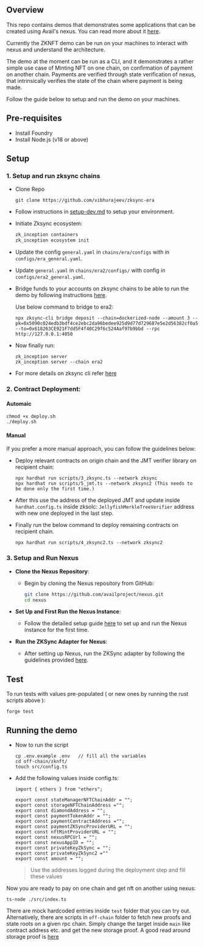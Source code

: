 ## Overview
This repo contains demos that demonstrates some applications that can be created using Avail's nexus. You can read more about it [here](https://blog.availproject.org/the-avail-vision-accelerating-the-unification-of-web3/#avail-nexus).

Currently the ZKNFT demo can be run on your machines to interact with nexus and understand the architecture. 

The demo at the moment can be run as a CLI, and it demonstrates a rather simple use case of Minting NFT on one chain, on confirmation of payment on another chain. Payments are verified through state verification of nexus, that intrinsically verifies the state of the chain where payment is being made.

Follow the guide below to setup and run the demo on your machines.

## Pre-requisites

- Install Foundry
- Install Node.js (v18 or above)

## Setup

### 1. Setup and run zksync chains
- Clone Repo
  ```
  git clone https://github.com/vibhurajeev/zksync-era
  ```
- Follow instructions in [setup-dev.md](https://github.com/vibhurajeev/zksync-era/blob/main/docs/guides/setup-dev.md) to setup your environment.

- Initiate Zksync ecosystem: 
  ```zsh
  zk_inception containers
  zk_inception ecosystem init
  ```

- Update the config `general.yaml` in `chains/era/configs` with in `configs/era_general.yaml`.
- Update `general.yaml` in `chains/era2/configs/` with config in `configs/era2_general.yaml`. 

- Bridge funds to your accounts on zksync chains to be able to run the demo by following instructions [here](https://github.com/vibhurajeev/zksync-era/blob/main/docs/guides/advanced/02_deposits.md). 

  Use below command to bridge to era2: 
  ```
  npx zksync-cli bridge deposit --chain=dockerized-node --amount 3 --pk=0x5090c024edb3bdf4ce2ebc2da96bedee925d9d77d729687e5e2d56382cf0a5a6 --to=0x618263CE921F7dd5F4f40C29f6c524Aaf97b9bbd --rpc http://127.0.0.1:4050
  ```


- Now finally run:

  ```
  zk_inception server
  zk_inception server --chain era2
  ```

- For more details on zksync cli refer [here](https://github.com/vibhurajeev/zksync-era/blob/main/zk_toolbox/README.md)

### 2. Contract Deployment:

#### Automaic

```
chmod +x deploy.sh
./deploy.sh
```
#### Manual
If you prefer a more manual approach, you can follow the guidelines below: 

- Deploy relevant contracts on origin chain and the JMT verifier library on recipient chain:
  ```
  npx hardhat run scripts/3_zksync.ts --network zksync
  npx hardhat run scripts/5_jmt.ts --network zksync2 (This needs to be done only the first time.)
  ```

- After this use the address of the deployed JMT and update inside `hardhat.config.ts` inside zksolc: `JellyfishMerkleTreeVerifier` address with new one deployed in the last step.

- Finally run the below command to deploy remaining contracts on recipient chain.

  ```
  npx hardhat run scripts/4_zksync2.ts --network zksync2
  ```

### 3. Setup and Run Nexus

- **Clone the Nexus Repository**:
   - Begin by cloning the Nexus repository from GitHub:
      
      ```bash
      git clone https://github.com/availproject/nexus.git
      cd nexus
      ```

- **Set Up and First Run the Nexus Instance**:
   - Follow the detailed setup guide [here](https://github.com/availproject/nexus/blob/main/docs/development/1_getting_started.md) to set up and run the Nexus instance for the first time.

- **Run the ZKSync Adapter for Nexus**:
   - After setting up Nexus, run the ZKSync adapter by following the guidelines provided [here](https://github.com/availproject/nexus/blob/main/docs/development/2_zksync_example.md).


## Test
To run tests with values pre-populated ( or new ones by running the rust scripts above ):

`forge test`

## Running the demo

- Now to run the script

  ```
  cp .env.example .env   // fill all the variables
  cd off-chain/zknft/
  touch src/config.ts
  ```

- Add the following values inside config.ts:

  ```
  import { ethers } from "ethers";

  export const stateManagerNFTChainAddr = "";
  export const storageNFTChainAddress ="";
  export const diamondAddress = "";
  export const paymentTokenAddr = "";
  export const paymentContractAddress ="";
  export const paymentZKSyncProviderURL = "";
  export const nftMintProviderURL = "";
  export const nexusRPCUrl = "";
  export const nexusAppID = "";
  export const privateKeyZkSync = "";
  export const privateKeyZkSync2 =""
  export const amount = "";
  ```

  > Use the addresses logged during the deployment step and fill these values


Now you are ready to pay on one chain and get nft on another using nexus:

```
ts-node ./src/index.ts
```

There are mock hardcoded entries inside `test` folder that you can try out.
Alternatively, there are scripts in `off-chain` folder to fetch new proofs and state roots on a given rpc chain. Simply change the target inside `main` like contract address etc. and get the new storage proof.
A good read around storage proof is [here](https://coinsbench.com/solidity-layout-and-access-of-storage-variables-simply-explained-1ce964d7c738)
